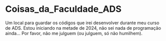 # Coisas_da_Faculdade_ADS
  Um local para guardar os códigos que irei desenvolver durante meu curso de ADS.
  Estou iniciando na metade de 2024, não sei nada de programação ainda... Por favor, não me julguem (ou julguem, só não humilhem).